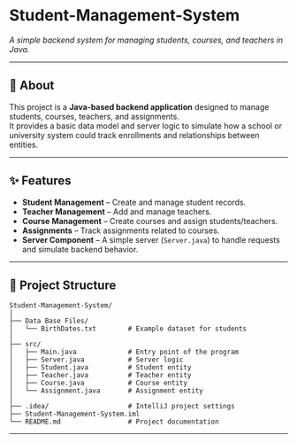 # Student-Management-System  
*A simple backend system for managing students, courses, and teachers in Java.*

---

## 📖 About
This project is a **Java-based backend application** designed to manage students, courses, teachers, and assignments.  
It provides a basic data model and server logic to simulate how a school or university system could track enrollments and relationships between entities.  

---

## ✨ Features
- **Student Management** – Create and manage student records.  
- **Teacher Management** – Add and manage teachers.  
- **Course Management** – Create courses and assign students/teachers.  
- **Assignments** – Track assignments related to courses.  
- **Server Component** – A simple server (`Server.java`) to handle requests and simulate backend behavior.  

---

## 📂 Project Structure
```
Student-Management-System/
│
├── Data Base Files/
│   └── BirthDates.txt        # Example dataset for students
│
├── src/
│   ├── Main.java             # Entry point of the program
│   ├── Server.java           # Server logic
│   ├── Student.java          # Student entity
│   ├── Teacher.java          # Teacher entity
│   ├── Course.java           # Course entity
│   └── Assignment.java       # Assignment entity
│
├── .idea/                    # IntelliJ project settings
├── Student-Management-System.iml
└── README.md                 # Project documentation
```

---
